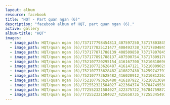 ```yaml
---
layout: album
resource: facebook
title: "HQT - Part quan ngan (6)"
description: "facebook album of HQT, part quan ngan (6)."
active: gallery
album-title: "HQT"
images:
  - image_path: HQT/quan ngan (6)/737177798454813_407597250_737178038454789_7239323252708820276_n.jpg
  - image_path: HQT/quan ngan (6)/737177825121477_408493738_737178048454788_871976985698158778_n.jpg
  - image_path: HQT/quan ngan (6)/737177871788139_408509858_737178078454785_7193290129257180238_n.jpg
  - image_path: HQT/quan ngan (6)/737177891788137_407590754_737178091788117_4104703452650766353_n.jpg
  - image_path: HQT/quan ngan (6)/752107720295154_416167700_752108106961782_3699927863603518687_n.jpg
  - image_path: HQT/quan ngan (6)/752107723628487_416147121_752108090295117_3012496892347297510_n.jpg
  - image_path: HQT/quan ngan (6)/752107773628482_410827430_742597427912850_4422471342693268978_n.jpg
  - image_path: HQT/quan ngan (6)/752107773628482_416020912_752108123628447_6346166213838952666_n.jpg
  - image_path: HQT/quan ngan (6)/752107793628480_416187922_752108136961779_7150188574719935614_n.jpg
  - image_path: HQT/quan ngan (6)/772552321584027_422364374_767847495387843_1040371015188583351_n.jpg
  - image_path: HQT/quan ngan (6)/772552321584027_422375722_767847598721166_4545971379343294246_n.jpg
  - image_path: HQT/quan ngan (6)/772552321584027_425658735_772553454917247_272974875294081568_n.jpg
---
```

